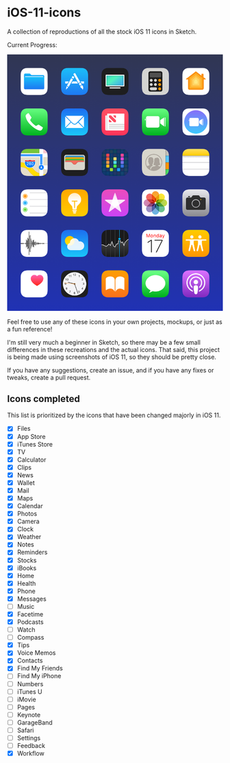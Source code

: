 # iOS-11-icons
A collection of reproductions of all the stock iOS 11 icons in Sketch.

Current Progress:

![](https://github.com/nateansel/iOS-11-icons/blob/master/Icons.png)

Feel free to use any of these icons in your own projects, mockups, or just as a fun reference!

I'm still very much a beginner in Sketch, so there may be a few small differences in these recreations and the actual icons. That said, this project is being made using screenshots of iOS 11, so they should be pretty close.

If you have any suggestions, create an issue, and if you have any fixes or tweaks, create a pull request.


## Icons completed
This list is prioritized by the icons that have been changed majorly in iOS 11. 

- [x] Files
- [x] App Store
- [x] iTunes Store
- [x] TV
- [x] Calculator
- [x] Clips
- [x] News
- [x] Wallet
- [x] Mail
- [x] Maps
- [x] Calendar
- [x] Photos
- [x] Camera
- [x] Clock
- [x] Weather
- [x] Notes
- [x] Reminders
- [x] Stocks
- [x] iBooks
- [x] Home
- [x] Health
- [x] Phone
- [x] Messages
- [ ] Music
- [x] Facetime
- [x] Podcasts
- [ ] Watch
- [ ] Compass
- [x] Tips
- [x] Voice Memos
- [x] Contacts
- [x] Find My Friends
- [ ] Find My iPhone
- [ ] Numbers
- [ ] iTunes U
- [ ] iMovie
- [ ] Pages
- [ ] Keynote
- [ ] GarageBand
- [ ] Safari
- [ ] Settings
- [ ] Feedback
- [x] Workflow
